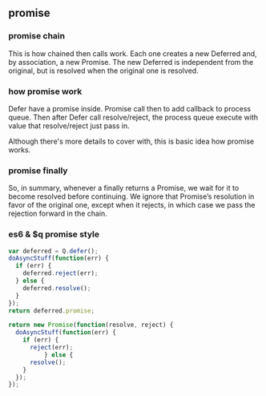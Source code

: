 ## promise
### promise chain 
This is how chained then calls work. Each one creates a new Deferred and, by association, a new
Promise. The new Deferred is independent from the original, but is resolved when the original 
one is resolved.
### how promise work
Defer have a promise inside. Promise call then to add callback to process queue.
Then after Defer call resolve/reject, the process queue execute with value that resolve/reject just pass in.

Although there's more details to cover with, this is basic idea how promise works.  

### promise finally
So, in summary, whenever a finally returns a Promise, we wait for it to become resolved before 
continuing. We ignore that Promise’s resolution in favor of the original one, except when it rejects, 
in which case we pass the rejection forward in the chain.

### es6 & $q promise style
```js
var deferred = Q.defer();
doAsyncStuff(function(err) {
  if (err) {
    deferred.reject(err);
  } else {
    deferred.resolve();
  }
});
return deferred.promise;
```
```js
return new Promise(function(resolve, reject) {
  doAsyncStuff(function(err) {
    if (err) {
      reject(err);
          } else {
      resolve();
    }
  });
});
```